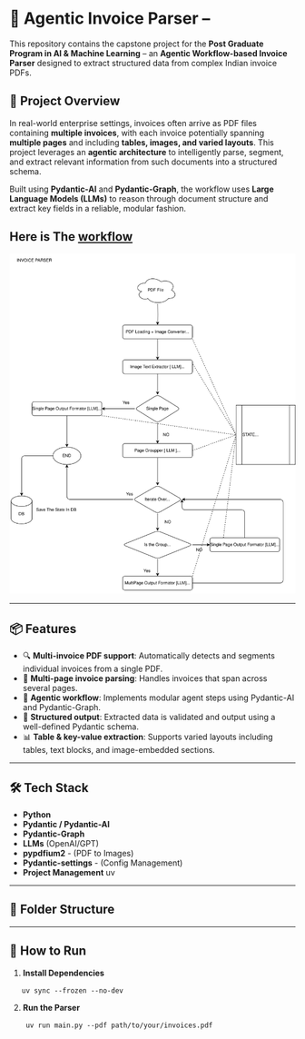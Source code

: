 # 🧾 Agentic Invoice Parser –

This repository contains the capstone project for the **Post Graduate Program in AI & Machine Learning** – an **Agentic Workflow-based Invoice Parser** designed to extract structured data from complex Indian invoice PDFs.

## 🚀 Project Overview

In real-world enterprise settings, invoices often arrive as PDF files containing **multiple invoices**, with each invoice potentially spanning **multiple pages** and including **tables, images, and varied layouts**. This project leverages an **agentic architecture** to intelligently parse, segment, and extract relevant information from such documents into a structured schema.

Built using **Pydantic-AI** and **Pydantic-Graph**, the workflow uses **Large Language Models (LLMs)** to reason through document structure and extract key fields in a reliable, modular fashion.

## Here is The [workflow](Invoice_parser.drawio.svg)

![workflow](Invoice_parser.drawio.svg)

---

## 📦 Features

- 🔍 **Multi-invoice PDF support**: Automatically detects and segments individual invoices from a single PDF.
- 📄 **Multi-page invoice parsing**: Handles invoices that span across several pages.
- 🧠 **Agentic workflow**: Implements modular agent steps using Pydantic-AI and Pydantic-Graph.
- 📑 **Structured output**: Extracted data is validated and output using a well-defined Pydantic schema.
- 📊 **Table & key-value extraction**: Supports varied layouts including tables, text blocks, and image-embedded sections.

---

## 🛠️ Tech Stack

- **Python**
- **Pydantic / Pydantic-AI**
- **Pydantic-Graph**
- **LLMs** (OpenAI/GPT)
- **pypdfium2** - (PDF to Images)
- **Pydantic-settings** - (Config Management)
- **Project Management** uv

---

## 📁 Folder Structure



---

## 🧪 How to Run

1. **Install Dependencies**
```
   uv sync --frozen --no-dev
```

2. **Run the Parser**
```
    uv run main.py --pdf path/to/your/invoices.pdf
```
